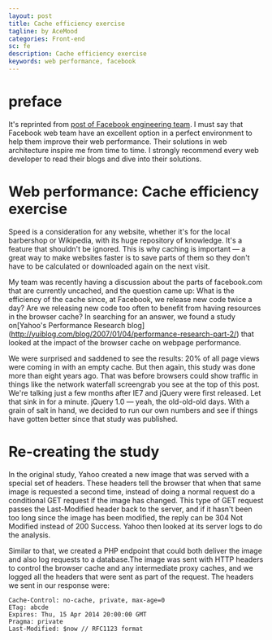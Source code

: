 ```yaml
---
layout: post
title: Cache efficiency exercise
tagline: by AceMood
categories: Front-end
sc: fe
description: Cache efficiency exercise
keywords: web performance, facebook
---
```


# preface

It's reprinted from [post of Facebook engineering team](https://code.facebook.com/posts/964122680272229/web-performance-cache-efficiency-exercise/). 
I must say that Facebook web team have an excellent option in a perfect environment to help them improve their web performance. Their solutions in web
architecture inspire me from time to time. I strongly recommend every web developer to read their blogs and dive into their solutions.

# Web performance: Cache efficiency exercise

Speed is a consideration for any website, whether it's for the local barbershop or Wikipedia, with its huge repository of knowledge. 
It's a feature that shouldn't be ignored. This is why caching is important — a great way to make websites faster is to save parts of 
them so they don't have to be calculated or downloaded again on the next visit.

My team was recently having a discussion about the parts of facebook.com that are currently uncached, and the question came up: 
What is the efficiency of the cache since, at Facebook, we release new code twice a day? Are we releasing new code too often to 
benefit from having resources in the browser cache? In searching for an answer, we found a study on[Yahoo's Performance Research blog]
(http://yuiblog.com/blog/2007/01/04/performance-research-part-2/) that looked at the impact of the browser cache on webpage performance.

We were surprised and saddened to see the results: 20% of all page views were coming in with an empty cache. But then again, 
this study was done more than eight years ago. That was before browsers could show traffic in things like the network waterfall 
screengrab you see at the top of this post. We're talking just a few months after IE7 and jQuery were first released. 
Let that sink in for a minute. jQuery 1.0 — yeah, the old-old-old days. With a grain of salt in hand, we decided to run our 
own numbers and see if things have gotten better since that study was published.

# Re-creating the study

In the original study, Yahoo created a new image that was served with a special set of headers. These headers tell the browser that when that same image is requested a second time, instead of doing a normal request do a conditional GET request if the image has changed. This type of GET request passes the Last-Modified header back to the server, and if it hasn't been too long since the image has been modified, the reply can be 304 Not Modified instead of 200 Success. Yahoo then looked at its server logs to do the analysis.

Similar to that, we created a PHP endpoint that could both deliver the image and also log requests to a database.The image was sent with HTTP headers to control the browser cache and any intermediate proxy caches, and we logged all the headers that were sent as part of the request. The headers we sent in our response were:

```
Cache-Control: no-cache, private, max-age=0
ETag: abcde
Expires: Thu, 15 Apr 2014 20:00:00 GMT
Pragma: private
Last-Modified: $now // RFC1123 format
```

